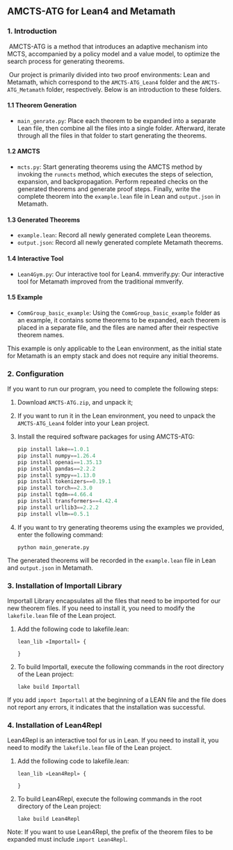 ## AMCTS-ATG for Lean4 and Metamath

### 1. Introduction
​	AMCTS-ATG is a method that introduces an adaptive mechanism into MCTS, accompanied by a policy model and a value model, to optimize the search process for generating theorems.

​	Our project is primarily divided into two proof environments: Lean and Metamath, which correspond to the `AMCTS-ATG_Lean4` folder and the `AMCTS-ATG_Metamath` folder, respectively. Below is an introduction to these folders.


#### 1.1  Theorem Generation
* `main_genrate.py`: Place each theorem to be expanded into a separate Lean file, then combine all the files into a single folder. Afterward, iterate through all the files in that folder to start generating the theorems.


#### 1.2  AMCTS
* `mcts.py`: Start generating theorems using the AMCTS method by invoking the `runmcts` method, which executes the steps of selection, expansion, and backpropagation. Perform repeated checks on the generated theorems and generate proof steps. Finally, write the complete theorem into the `example.lean` file in Lean and `output.json` in Metamath.


#### 1.3  Generated Theorems
* `example.lean`: Record all newly generated complete Lean theorems.
* `output.json`: Record all newly generated complete Metamath theorems.


#### 1.4  Interactive Tool
* `Lean4Gym.py`: Our interactive tool for Lean4.
mmverify.py: Our interactive tool for Metamath improved from the traditional mmverify.


#### 1.5  Example
* `CommGroup_basic_example`: Using the `CommGroup_basic_example` folder as an example, it contains some theorems to be expanded, each theorem is placed in a separate file, and the files are named after their respective theorem names.

This example is only applicable to the Lean environment, as the initial state for Metamath is an empty stack and does not require any initial theorems.



### 2. Configuration
If you want to run our program, you need to complete the following steps:

1. Download `AMCTS-ATG.zip`, and unpack it;
2. If you want to run it in the Lean environment, you need to unpack the `AMCTS-ATG_Lean4` folder into your Lean project.
3. Install the required software packages for using AMCTS-ATG:

    ```python
    pip install lake==1.0.1
    pip install numpy==1.26.4
    pip install openai==1.35.13
    pip install pandas==2.2.2
    pip install sympy==1.13.0
    pip install tokenizers==0.19.1
    pip install torch==2.3.0
    pip install tqdm==4.66.4
    pip install transformers==4.42.4
    pip install urllib3==2.2.2
    pip install vllm==0.5.1
    ```

4. If you want to try generating theorems using the examples we provided, enter the following command:

    ```shell
    python main_generate.py
    ```

The generated theorems will be recorded in the `example.lean` file in Lean and `output.json` in Metamath.



### 3. Installation of Importall Library

Importall Library encapsulates all the files that need to be imported for our new theorem files. If you need to install it, you need to modify the `lakefile.lean` file of the Lean project. 

1. Add the following code to lakefile.lean:

    ```lean
    lean_lib «Importall» {

    }
    ```

2. To build Importall, execute the following commands in the root directory of the Lean project:

    ```shell
    lake build Importall
    ```

If you add `import Importall` at the beginning of a LEAN file and the file does not report any errors, it indicates that the installation was successful.



### 4. Installation of Lean4Repl

Lean4Repl is an interactive tool for us in Lean. If you need to install it, you need to modify the `lakefile.lean` file of the Lean project. 

1. Add the following code to lakefile.lean:

    ```lean
    lean_lib «Lean4Repl» {

    }
    ```

2. To build Lean4Repl, execute the following commands in the root directory of the Lean project:

    ```shell
    lake build Lean4Repl
    ```

Note:  If you want to use Lean4Repl, the prefix of the theorem files to be expanded must include `import Lean4Repl`.